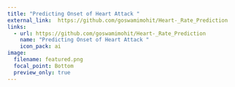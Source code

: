 ```yaml
---
title: "Predicting Onset of Heart Attack "
external_link:  https://github.com/goswamimohit/Heart-_Rate_Prediction
links:
  - url: https://github.com/goswamimohit/Heart-_Rate_Prediction
    name: "Predicting Onset of Heart Attack "
    icon_pack: ai
image:
  filename: featured.png
  focal_point: Bottom
  preview_only: true
---
```

